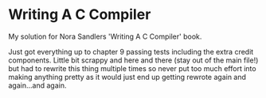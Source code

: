 # Writing A C Compiler
My solution for Nora Sandlers 'Writing A C Compiler' book.

Just got everything up to chapter 9 passing tests including the extra credit components.
Little bit scrappy and here and there (stay out of the main file!) but had to rewrite this thing multiple times so never put too much effort into making anything pretty as it would just end up getting rewrote again and again...and again.